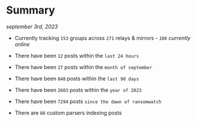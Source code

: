 
# Summary
_september 3rd, 2023_

- Currently tracking `153` groups across `271` relays & mirrors - _`106` currently online_

- There have been `12` posts within the `last 24 hours`

- There have been `27` posts within the `month of september`

- There have been `848` posts within the `last 90 days`

- There have been `2603` posts within the `year of 2023`

- There have been `7294` posts `since the dawn of ransomwatch`

- There are `80` custom parsers indexing posts
